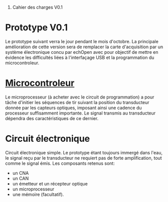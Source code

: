 1.  Cahier des charges V0.1

Prototype V0.1
==============

Le prototype suivant verra le jour pendant le mois d'octobre. La
principale amélioration de cette version sera de remplacer la carte
d'acquisition par un système électronique concu par echOpen avec pour
objectif de mettre en évidence les difficultés liées à l'interfaçage USB
et la programmation du microcontroleur.

[Microcontroleur](Microcontroleur "wikilink")
=============================================

Le microprocesseur (à acheter avec le circuit de programmation) a pour
tâche d'initier les séquences de tir suivant la position du transducteur
donnée par les capteurs optiques, imposant ainsi une cadence du
processeur suffisamment importante. Le signal transmis au transducteur
dépendra des caractéristiques de ce dernier.

Circuit électronique
====================

Circuit électronique simple. Le prototype étant toujours immergé dans
l'eau, le signal reçu par le transducteur ne requiert pas de forte
amplification, tout comme le signal émis. Les composants retenus sont:

-   un CNA
-   un CAN
-   un émetteur et un récepteur optique
-   un microprocesseur
-   une mémoire (facultatif).
